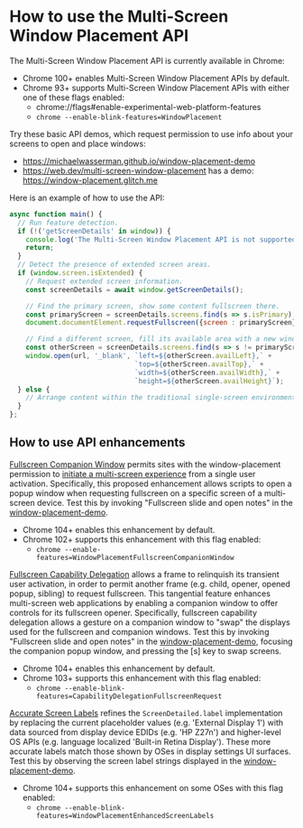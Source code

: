 # How to use the Multi-Screen Window Placement API

The Multi-Screen Window Placement API is currently available in Chrome:
- Chrome 100+ enables Multi-Screen Window Placement APIs by default.
- Chrome 93+ supports Multi-Screen Window Placement APIs with either one of these flags enabled:
  - chrome://flags#enable-experimental-web-platform-features
  - `chrome --enable-blink-features=WindowPlacement`

Try these basic API demos, which request permission to use info about your screens to open and place windows:
- https://michaelwasserman.github.io/window-placement-demo
- https://web.dev/multi-screen-window-placement has a demo: https://window-placement.glitch.me

Here is an example of how to use the API:

```javascript
async function main() {
  // Run feature detection.
  if (!('getScreenDetails' in window)) {
    console.log('The Multi-Screen Window Placement API is not supported.');
    return;
  }
  // Detect the presence of extended screen areas.
  if (window.screen.isExtended) {
    // Request extended screen information.
    const screenDetails = await window.getScreenDetails();

    // Find the primary screen, show some content fullscreen there.
    const primaryScreen = screenDetails.screens.find(s => s.isPrimary);
    document.documentElement.requestFullscreen({screen : primaryScreen});

    // Find a different screen, fill its available area with a new window.
    const otherScreen = screenDetails.screens.find(s => s != primaryScreen);
    window.open(url, '_blank', `left=${otherScreen.availLeft},` +
                               `top=${otherScreen.availTop},` +
                               `width=${otherScreen.availWidth},` +
                               `height=${otherScreen.availHeight}`);
  } else {
    // Arrange content within the traditional single-screen environment.
  }
};
```

## How to use API enhancements

[Fullscreen Companion Window](https://chromestatus.com/feature/5173162437246976) permits sites with the window-placement permission to [initiate a multi-screen experience](https://github.com/w3c/window-placement/blob/main/EXPLAINER_initiating_multi_screen_experiences.md) from a single user activation. Specifically, this proposed enhancement allows scripts to open a popup window when requesting fullscreen on a specific screen of a multi-screen device. Test this by invoking "Fullscreen slide and open notes" in the [window-placement-demo](https://michaelwasserman.github.io/window-placement-demo).
  - Chrome 104+ enables this enhancement by default.
  - Chrome 102+ supports this enhancement with this flag enabled:
    - `chrome --enable-features=WindowPlacementFullscreenCompanionWindow`

[Fullscreen Capability Delegation](https://chromestatus.com/feature/6441688242323456) allows a frame to relinquish its transient user activation, in order to permit another frame (e.g. child, opener, opened popup, sibling) to request fullscreen. This tangential feature enhances multi-screen web applications by enabling a companion window to offer controls for its fullscreen opener. Specifically, fullscreen capability delegation allows a gesture on a companion window to "swap" the displays used for the fullscreen and companion windows. Test this by invoking "Fullscreen slide and open notes" in the [window-placement-demo](https://michaelwasserman.github.io/window-placement-demo), focusing the companion popup window, and pressing the [s] key to swap screens.
  - Chrome 104+ enables this enhancement by default.
  - Chrome 103+ supports this enhancement with this flag enabled:
    - `chrome --enable-blink-features=CapabilityDelegationFullscreenRequest`

[Accurate Screen Labels](https://chromestatus.com/feature/6317530778959872) refines the `ScreenDetailed.label` implementation by replacing the current placeholder values (e.g. 'External Display 1') with data sourced from display device EDIDs (e.g. 'HP Z27n') and higher-level OS APIs (e.g. language localized 'Built-in Retina Display'). These more accurate labels match those shown by OSes in display settings UI surfaces. Test this by observing the screen label strings displayed in the [window-placement-demo](https://michaelwasserman.github.io/window-placement-demo).
  - Chrome 104+ supports this enhancement on some OSes with this flag enabled:
    - `chrome --enable-blink-features=WindowPlacementEnhancedScreenLabels`
